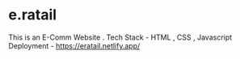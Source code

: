 # e.ratail
This is an E-Comm Website .
Tech Stack - HTML , CSS , Javascript
Deployment - https://eratail.netlify.app/
